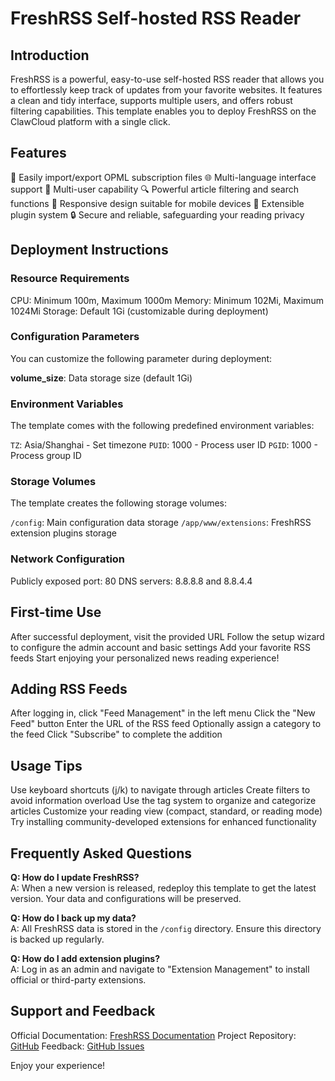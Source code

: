 # FreshRSS Self-hosted RSS Reader

## Introduction

FreshRSS is a powerful, easy-to-use self-hosted RSS reader that allows you to effortlessly keep track of updates from your favorite websites. It features a clean and tidy interface, supports multiple users, and offers robust filtering capabilities. This template enables you to deploy FreshRSS on the ClawCloud platform with a single click.

## Features

🔄 Easily import/export OPML subscription files
🌐 Multi-language interface support
👥 Multi-user capability
🔍 Powerful article filtering and search functions
📱 Responsive design suitable for mobile devices
🔌 Extensible plugin system
🔒 Secure and reliable, safeguarding your reading privacy

## Deployment Instructions

### Resource Requirements

CPU: Minimum 100m, Maximum 1000m
Memory: Minimum 102Mi, Maximum 1024Mi
Storage: Default 1Gi (customizable during deployment)

### Configuration Parameters

You can customize the following parameter during deployment:

**volume_size**: Data storage size (default 1Gi)

### Environment Variables

The template comes with the following predefined environment variables:

`TZ`: Asia/Shanghai - Set timezone
`PUID`: 1000 - Process user ID
`PGID`: 1000 - Process group ID

### Storage Volumes

The template creates the following storage volumes:

`/config`: Main configuration data storage
`/app/www/extensions`: FreshRSS extension plugins storage

### Network Configuration

Publicly exposed port: 80
DNS servers: 8.8.8.8 and 8.8.4.4

## First-time Use

After successful deployment, visit the provided URL
Follow the setup wizard to configure the admin account and basic settings
Add your favorite RSS feeds
Start enjoying your personalized news reading experience!

## Adding RSS Feeds

After logging in, click "Feed Management" in the left menu
Click the "New Feed" button
Enter the URL of the RSS feed
Optionally assign a category to the feed
Click "Subscribe" to complete the addition

## Usage Tips

Use keyboard shortcuts (j/k) to navigate through articles
Create filters to avoid information overload
Use the tag system to organize and categorize articles
Customize your reading view (compact, standard, or reading mode)
Try installing community-developed extensions for enhanced functionality

## Frequently Asked Questions

**Q: How do I update FreshRSS?**  
A: When a new version is released, redeploy this template to get the latest version. Your data and configurations will be preserved.

**Q: How do I back up my data?**  
A: All FreshRSS data is stored in the `/config` directory. Ensure this directory is backed up regularly.

**Q: How do I add extension plugins?**  
A: Log in as an admin and navigate to "Extension Management" to install official or third-party extensions.

## Support and Feedback

Official Documentation: [FreshRSS Documentation](https://freshrss.github.io/FreshRSS/en/)
Project Repository: [GitHub](https://github.com/FreshRSS/FreshRSS)
Feedback: [GitHub Issues](https://github.com/FreshRSS/FreshRSS/issues)


Enjoy your experience!
